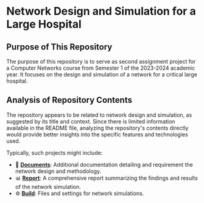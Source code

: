 # Network Design and Simulation for a Large Hospital

## Purpose of This Repository
The purpose of this repository is to serve as second  assignment project for a Computer Networks course from Semester 1 of the 2023-2024 academic year. It focuses on the design and simulation of a network for a critical large hospital.

## Analysis of Repository Contents
The repository appears to be related to network design and simulation, as suggested by its title and context. Since there is limited information available in the README file, analyzing the repository's contents directly would provide better insights into the specific features and technologies used. 

Typically, such projects might include:
- 📄 **[Documents]()**: Additional documentation detailing and requirement the network design and methodology.
- 📊 **[Report]()**: A comprehensive report summarizing the findings and results of the network simulation.
- ⚙️ **[Build](https://github.com/LongVoBi37/NETWORK-DESIGN-AND-SIMULATION-FOR-A-CRITICAL-LARGE-HOSPITAL/blob/8fb8986526d2acac7fb74bab8f94a8a5898632ad/build/ComputerNetworkAssignment2.pkt)**: Files and settings for network simulations.

